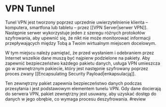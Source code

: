 # VPN Tunnel
Tunel VPN jest tworzony poprzez uprzednie uwierzytelnienie klienta – komputera, smartfona lub tabletu – przez [[VPN Server|serwer VPN]]. Następnie serwer wykorzystuje jeden z szeregu różnych protokołów szyfrowania, aby upewnić się, że nikt nie może monitorować informacji przepływających między Tobą a Twoim wirtualnym miejscem docelowym.

W tym miejscu należy pamiętać, że przed wysłaniem i odebraniem przez Internet wszelkie dane muszą być najpierw podzielone na pakiety. Aby zapewnić bezpieczeństwo każdego pakietu danych, usługa VPN umieszcza go w zewnętrznym pakiecie, który jest następnie szyfrowany poprzez proces zwany [[Encapsulating Security Payload|enkapsulacją]].

Ten zewnętrzny pakiet zapewnia bezpieczeństwo danych podczas przesyłania i jest podstawowym elementem tunelu VPN. Gdy dane docierają do serwera VPN, pakiet zewnętrzny jest usuwany, aby uzyskać dostęp do danych w jego obrębie, co wymaga procesu deszyfrowania. #review